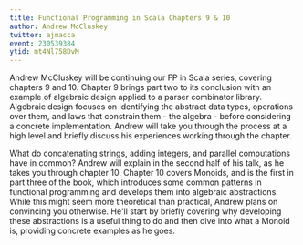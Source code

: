 ```yaml
---
title: Functional Programming in Scala Chapters 9 & 10
author: Andrew McCluskey
twitter: ajmacca
event: 230539384
ytid: mt4Nl758DvM
---
```

Andrew McCluskey will be continuing our FP in Scala series, covering chapters 9
and 10. Chapter 9 brings part two to its conclusion with an example of
algebraic design applied to a parser combinator library. Algebraic design
focuses on identifying the abstract data types, operations over them, and laws
that constrain them - the algebra - before considering a concrete
implementation. Andrew will take you through the process at a high level and
briefly discuss his experiences working through the chapter.

What do concatenating strings, adding integers, and parallel computations have
in common? Andrew will explain in the second half of his talk, as he takes you
through chapter 10. Chapter 10 covers Monoids, and is the first in part three
of the book, which introduces some common patterns in functional programming
and develops them into algebraic abstractions. While this might seem more
theoretical than practical, Andrew plans on convincing you otherwise. He'll
start by briefly covering why developing these abstractions is a useful thing
to do and then dive into what a Monoid is, providing concrete examples as he
goes.

